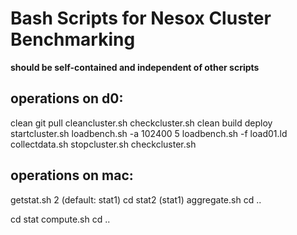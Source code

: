 Bash Scripts for Nesox Cluster Benchmarking
===========================================

**should be self-contained and independent of other scripts**

operations on d0:
-----------------
clean
git pull
cleancluster.sh
checkcluster.sh
clean
build
deploy
startcluster.sh
loadbench.sh -a 102400 5
loadbench.sh -f load01.ld
collectdata.sh
stopcluster.sh
checkcluster.sh

operations on mac:
------------------
getstat.sh 2 (default: stat1)
cd stat2 (stat1)
aggregate.sh
cd ..

cd stat
compute.sh
cd ..
